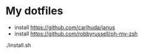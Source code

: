 My dotfiles
===========

 * install https://github.com/carlhuda/janus
 * install https://github.com/robbyrussell/oh-my-zsh

  ./install.sh
